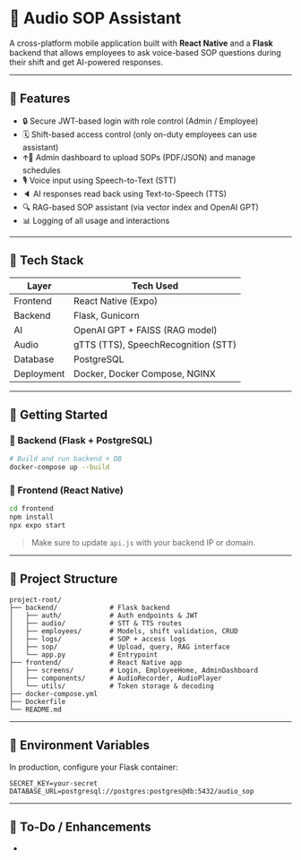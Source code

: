 # 🧠 Audio SOP Assistant

A cross-platform mobile application built with **React Native** and a **Flask** backend that allows employees to ask voice-based SOP questions during their shift and get AI-powered responses.

---

## 📆 Features

- 🔒 Secure JWT-based login with role control (Admin / Employee)
- 🗓️ Shift-based access control (only on-duty employees can use assistant)
- 🡩‍💼 Admin dashboard to upload SOPs (PDF/JSON) and manage schedules
- 🎙️ Voice input using Speech-to-Text (STT)
- 🔈 AI responses read back using Text-to-Speech (TTS)
- 🔍 RAG-based SOP assistant (via vector index and OpenAI GPT)
- 📊 Logging of all usage and interactions

---

## 🧠 Tech Stack

| Layer      | Tech Used                           |
| ---------- | ----------------------------------- |
| Frontend   | React Native (Expo)                 |
| Backend    | Flask, Gunicorn                     |
| AI         | OpenAI GPT + FAISS (RAG model)      |
| Audio      | gTTS (TTS), SpeechRecognition (STT) |
| Database   | PostgreSQL                          |
| Deployment | Docker, Docker Compose, NGINX       |

---

## 🚀 Getting Started

### 🐳 Backend (Flask + PostgreSQL)

```bash
# Build and run backend + DB
docker-compose up --build
```

### 📱 Frontend (React Native)

```bash
cd frontend
npm install
npx expo start
```

> Make sure to update `api.js` with your backend IP or domain.

---

## 📁 Project Structure

```
project-root/
├── backend/             # Flask backend
│   ├── auth/            # Auth endpoints & JWT
│   ├── audio/           # STT & TTS routes
│   ├── employees/       # Models, shift validation, CRUD
│   ├── logs/            # SOP + access logs
│   ├── sop/             # Upload, query, RAG interface
│   └── app.py           # Entrypoint
├── frontend/            # React Native app
│   ├── screens/         # Login, EmployeeHome, AdminDashboard
│   ├── components/      # AudioRecorder, AudioPlayer
│   └── utils/           # Token storage & decoding
├── docker-compose.yml
├── Dockerfile
└── README.md
```

---

## 🔐 Environment Variables

In production, configure your Flask container:

```env
SECRET_KEY=your-secret
DATABASE_URL=postgresql://postgres:postgres@db:5432/audio_sop
```

---

## 📌 To-Do / Enhancements

-

